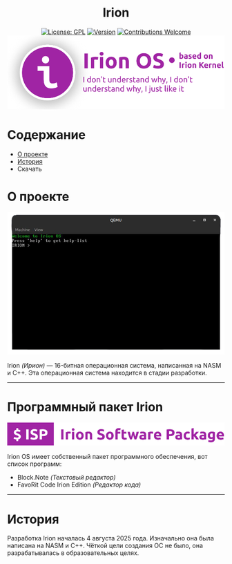 <div align="center">
<h1>Irion</h1>
  
[![License: GPL](https://img.shields.io/badge/License-GPL-yellow.svg)](#)
[![Version](https://img.shields.io/badge/version-1.0.0-blue.svg)](#)
[![Contributions Welcome](https://img.shields.io/badge/contributions-welcome-brightgreen.svg)](#)
<img src="iprev1.png">

</div>

# Содержание
- [О проекте](#О-проекте)
- [История](#История)
- Скачать

# О проекте
<img src="os1.png">

Irion *(Ирион)* — 16-битная операционная система, написанная на NASM и C++. Эта операционная система находится в стадии разработки.

---

# Программный пакет Irion
<img src="isp.png">

Irion OS имеет собственный пакет программного обеспечения, вот список программ:
- Block.Note *(Текстовый редактор)*
- FavoRit Code Irion Edition *(Редактор кода)*

---

# История
Разработка Irion началась 4 августа 2025 года. Изначально она была написана на NASM и C++. Чёткой цели создания ОС не было, она разрабатывалась в образовательных целях.
